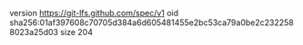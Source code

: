 version https://git-lfs.github.com/spec/v1
oid sha256:01af397608c70705d384a6d605481455e2bc53ca79a0be2c2322588023a25d03
size 204
